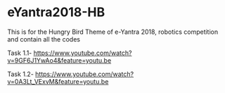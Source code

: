 # eYantra2018-HB
This is for the Hungry Bird Theme of e-Yantra 2018, robotics competition and contain all the codes

Task 1.1- https://www.youtube.com/watch?v=9GF6J1YwAo4&feature=youtu.be

Task 1.2- https://www.youtube.com/watch?v=0A3Lt_VExvM&feature=youtu.be
